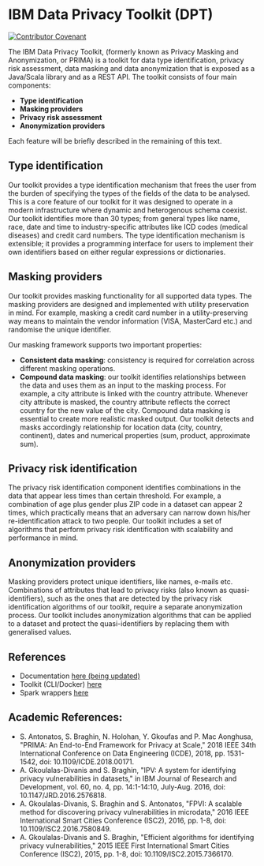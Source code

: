 # IBM Data Privacy Toolkit (DPT)
[![Contributor Covenant](https://img.shields.io/badge/Contributor%20Covenant-v2.0%20adopted-ff69b4.svg)](./CODE_OF_CONDUCT.md) 

The IBM Data Privacy Toolkit, (formerly known as Privacy Masking and Anonymization, or PRIMA) is a toolkit for data type identification, privacy risk assessment, data masking and data anonymization that is exposed as a Java/Scala library and as a REST API.
The toolkit consists of four main components:
- **Type identification**
- **Masking providers**
- **Privacy risk assessment**
- **Anonymization providers**

Each feature will be briefly described in the remaining of this text.

## Type identification
Our toolkit provides a type identification mechanism that frees the user from the burden of specifying the types of the fields of the data to be analysed.
This is a core feature of our toolkit for it was designed to operate in a modern infrastructure where dynamic and heterogenous schema coexist.
Our toolkit identifies more than 30 types; from general types like name, race, date and time to industry-specific attributes like ICD codes (medical diseases) and credit card numbers.
The type identification mechanism is extensible; it provides a programming interface for users to implement their own identifiers based on either regular expressions or dictionaries.

## Masking providers
Our toolkit provides masking functionality for all supported data types.
The masking providers are designed and implemented with utility preservation in mind.
For example, masking a credit card number in a utility-preserving way means to maintain the vendor information (VISA, MasterCard etc.) and randomise the unique identifier.

Our masking framework supports two important properties:

- **Consistent data masking**: consistency is required for correlation across different masking operations.
- **Compound data masking**: our toolkit identifies relationships between the data and uses them as an input to the masking process.
For example, a city attribute is linked with the country attribute.
Whenever city attribute is masked, the country attribute reflects the correct country for the new value of the city.
Compound data masking is essential to create more realistic masked output.
Our toolkit detects and masks accordingly relationship for location data (city, country, continent), dates and numerical properties (sum, product, approximate sum).

## Privacy risk identification
The privacy risk identification component identifies combinations in the data that appear less times than certain threshold.
For example, a combination of age plus gender plus ZIP code in a dataset can appear 2 times, which practically means that an adversary can narrow down his/her re-identification attack to two people.
Our toolkit includes a set of algorithms that perform privacy risk identification with scalability and performance in mind.

## Anonymization providers
Masking providers protect unique identifiers, like names, e-mails etc.
Combinations of attributes that lead to privacy risks (also known as quasi-identifiers), such as the ones that are detected by the privacy risk identification algorithms of our toolkit, require a separate anonymization process.
Our toolkit includes anonymization algorithms that can be applied to a dataset and protect the quasi-identifiers by replacing them with generalised values.



## References
- Documentation [here (being updated)](docs/README.md)
- Toolkit (CLI/Docker) [here](docker)
- Spark wrappers [here](spark)

## Academic References:
- S. Antonatos, S. Braghin, N. Holohan, Y. Gkoufas and P. Mac Aonghusa, "PRIMA: An End-to-End Framework for Privacy at Scale," 2018 IEEE 34th International Conference on Data Engineering (ICDE), 2018, pp. 1531-1542, doi: 10.1109/ICDE.2018.00171.
- A. Gkoulalas-Divanis and S. Braghin, "IPV: A system for identifying privacy vulnerabilities in datasets," in IBM Journal of Research and Development, vol. 60, no. 4, pp. 14:1-14:10, July-Aug. 2016, doi: 10.1147/JRD.2016.2576818.
- A. Gkoulalas-Divanis, S. Braghin and S. Antonatos, "FPVI: A scalable method for discovering privacy vulnerabilities in microdata," 2016 IEEE International Smart Cities Conference (ISC2), 2016, pp. 1-8, doi: 10.1109/ISC2.2016.7580849.
- A. Gkoulalas-Divanis and S. Braghin, "Efficient algorithms for identifying privacy vulnerabilities," 2015 IEEE First International Smart Cities Conference (ISC2), 2015, pp. 1-8, doi: 10.1109/ISC2.2015.7366170.
